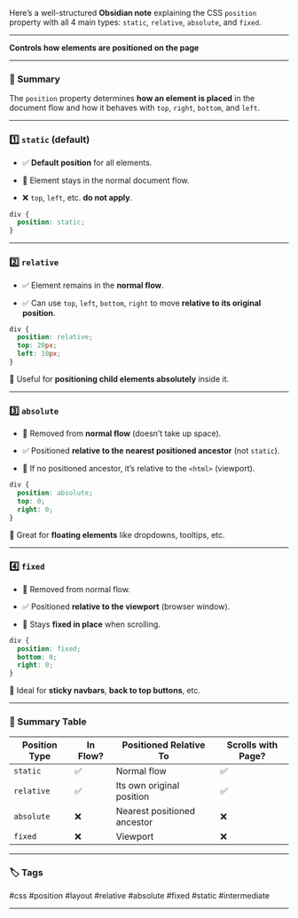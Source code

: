 Here’s a well-structured **Obsidian note** explaining the CSS `position` property with all 4 main types: `static`, `relative`, `absolute`, and `fixed`.

---

**Controls how elements are positioned on the page**

---

### 🧠 Summary

The `position` property determines **how an element is placed** in the document flow and how it behaves with `top`, `right`, `bottom`, and `left`.

---

### 1️⃣ `static` (default)

- ✅ **Default position** for all elements.
    
- 🧩 Element stays in the normal document flow.
    
- ❌ `top`, `left`, etc. **do not apply**.
    

```css
div {
  position: static;
}
```

---

### 2️⃣ `relative`

- ✅ Element remains in the **normal flow**.
    
- ✅ Can use `top`, `left`, `bottom`, `right` to move **relative to its original position**.
    

```css
div {
  position: relative;
  top: 20px;
  left: 10px;
}
```

📌 Useful for **positioning child elements absolutely** inside it.

---

### 3️⃣ `absolute`

- 🚫 Removed from **normal flow** (doesn’t take up space).
    
- ✅ Positioned **relative to the nearest positioned ancestor** (not `static`).
    
- 🧭 If no positioned ancestor, it’s relative to the `<html>` (viewport).
    

```css
div {
  position: absolute;
  top: 0;
  right: 0;
}
```

📌 Great for **floating elements** like dropdowns, tooltips, etc.

---

### 4️⃣ `fixed`

- 🚫 Removed from normal flow.
    
- ✅ Positioned **relative to the viewport** (browser window).
    
- 📌 Stays **fixed in place** when scrolling.
    

```css
div {
  position: fixed;
  bottom: 0;
  right: 0;
}
```

📌 Ideal for **sticky navbars**, **back to top buttons**, etc.

---

### 📌 Summary Table

|Position Type|In Flow?|Positioned Relative To|Scrolls with Page?|
|---|---|---|---|
|`static`|✅|Normal flow|✅|
|`relative`|✅|Its own original position|✅|
|`absolute`|❌|Nearest positioned ancestor|❌|
|`fixed`|❌|Viewport|❌|

---

### 🏷️ Tags

#css #position #layout #relative #absolute #fixed #static #intermediate 

---

